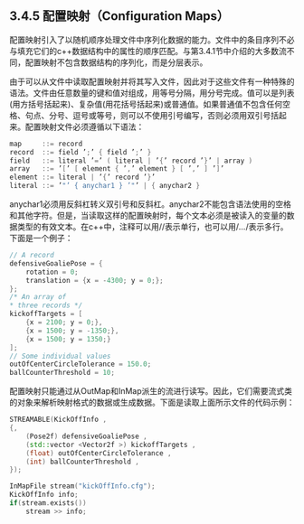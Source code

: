 ## 3.4.5 配置映射（Configuration Maps）

配置映射引入了以随机顺序处理文件中序列化数据的能力。文件中的条目序列不必与填充它们的c++数据结构中的属性的顺序匹配。与第3.4.1节中介绍的大多数流不同，配置映射不包含数据结构的序列化，而是分层表示。

由于可以从文件中读取配置映射并将其写入文件，因此对于这些文件有一种特殊的语法。文件由任意数量的键和值对组成，用等号分隔，用分号完成。值可以是列表(用方括号括起来)、复杂值(用花括号括起来)或普通值。如果普通值不包含任何空格、句点、分号、逗号或等号，则可以不使用引号编写，否则必须用双引号括起来。配置映射文件必须遵循以下语法：

```cpp
map  	::= record
record 	::= field ’;’ { field ’;’ }
field 	::= literal ’=’ ( literal | ’{’ record ’}’ | array )
array 	::= ’[’ [ element { ’,’ element } [ ’,’ ] ’]’
element ::= literal | ’{’ record ’}’
literal	::= ’"’ { anychar1 } ’"’ | { anychar2 }
```

anychar1必须用反斜杠转义双引号和反斜杠。anychar2不能包含语法使用的空格和其他字符。但是，当读取这样的配置映射时，每个文本必须是被读入的变量的数据类型的有效文本。在c++中，注释可以用//表示单行，也可以用/*…*/表示多行。下面是一个例子：

```cpp
// A record 
defensiveGoaliePose = {
	rotation = 0;
	translation = {x = -4300; y = 0;}; 
};
/* An array of
* three records */
kickoffTargets = [
	{x = 2100; y = 0;},
	{x = 1500; y = -1350;}, 
    {x = 1500; y = 1350;}
];
// Some individual values 
outOfCenterCircleTolerance = 150.0; 
ballCounterThreshold = 10;
```

配置映射只能通过从OutMap和InMap派生的流进行读写。因此，它们需要流式类的对象来解析映射格式的数据或生成数据。下面是读取上面所示文件的代码示例：

```cpp
STREAMABLE(KickOffInfo , 
{,
	(Pose2f) defensiveGoaliePose , 
 	(std::vector <Vector2f >) kickoffTargets , 
 	(float) outOfCenterCircleTolerance , 
 	(int) ballCounterThreshold ,
});

InMapFile stream("kickOffInfo.cfg"); 
KickOffInfo info; 
if(stream.exists())
	stream >> info;
```